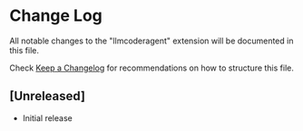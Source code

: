 # Change Log

All notable changes to the "llmcoderagent" extension will be documented in this file.

Check [Keep a Changelog](http://keepachangelog.com/) for recommendations on how to structure this file.

## [Unreleased]

- Initial release